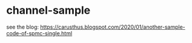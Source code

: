 # channel-sample
see the blog:
https://carusthus.blogspot.com/2020/01/another-sample-code-of-spmc-single.html
